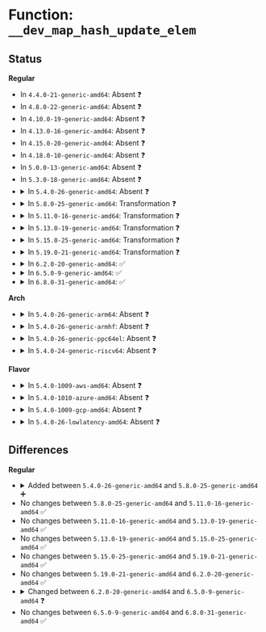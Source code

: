 # Function: <code>__dev_map_hash_update_elem</code>

## Status
<b>Regular</b>
<ul>
<li>
In <code>4.4.0-21-generic-amd64</code>: Absent ❓
</li>
<li>
In <code>4.8.0-22-generic-amd64</code>: Absent ❓
</li>
<li>
In <code>4.10.0-19-generic-amd64</code>: Absent ❓
</li>
<li>
In <code>4.13.0-16-generic-amd64</code>: Absent ❓
</li>
<li>
In <code>4.15.0-20-generic-amd64</code>: Absent ❓
</li>
<li>
In <code>4.18.0-10-generic-amd64</code>: Absent ❓
</li>
<li>
In <code>5.0.0-13-generic-amd64</code>: Absent ❓
</li>
<li>
In <code>5.3.0-18-generic-amd64</code>: Absent ❓
</li>
<li>
<details>
<summary>In <code>5.4.0-26-generic-amd64</code>: Absent ❓</summary>

```json
{
  "name": "__dev_map_hash_update_elem",
  "collision_type": "Unique Static",
  "inline_type": "Full",
  "funcs": [
    {
      "addr": 18446744071580939635,
      "name": "__dev_map_hash_update_elem",
      "external": false,
      "loc": "kernel/bpf/devmap.c:664",
      "file": "kernel/bpf/devmap.c",
      "inline": "not declared, inlined",
      "caller_inline": [
        "kernel/bpf/devmap.c:dev_map_hash_update_elem"
      ],
      "caller_func": []
    }
  ],
  "symbols": []
}
```
</details>
</li>
<li>
<details>
<summary>In <code>5.8.0-25-generic-amd64</code>: Transformation ❓</summary>

```c
int __dev_map_hash_update_elem(struct net * net, struct bpf_map * map, void * key, void * value, u64 map_flags)
```

```json
{
  "name": "__dev_map_hash_update_elem",
  "collision_type": "Unique Static",
  "inline_type": "No",
  "funcs": [
    {
      "addr": 0,
      "name": "__dev_map_hash_update_elem",
      "external": false,
      "loc": "kernel/bpf/devmap.c:692",
      "file": "kernel/bpf/devmap.c",
      "inline": "seen, unknown",
      "caller_inline": [],
      "caller_func": [
        "kernel/bpf/devmap.c:dev_map_hash_update_elem"
      ]
    }
  ],
  "symbols": [
    {
      "addr": 18446744071581102928,
      "name": "__dev_map_hash_update_elem",
      "section": ".text",
      "bind": "STB_LOCAL",
      "size": 558
    },
    {
      "addr": 18446744071581104573,
      "name": "__dev_map_hash_update_elem.cold",
      "section": ".text",
      "bind": "STB_LOCAL",
      "size": 12
    }
  ]
}
```
</details>
</li>
<li>
<details>
<summary>In <code>5.11.0-16-generic-amd64</code>: Transformation ❓</summary>

```c
int __dev_map_hash_update_elem(struct net * net, struct bpf_map * map, void * key, void * value, u64 map_flags)
```

```json
{
  "name": "__dev_map_hash_update_elem",
  "collision_type": "Unique Static",
  "inline_type": "No",
  "funcs": [
    {
      "addr": 0,
      "name": "__dev_map_hash_update_elem",
      "external": false,
      "loc": "kernel/bpf/devmap.c:678",
      "file": "kernel/bpf/devmap.c",
      "inline": "seen, unknown",
      "caller_inline": [],
      "caller_func": [
        "kernel/bpf/devmap.c:dev_map_hash_update_elem"
      ]
    }
  ],
  "symbols": [
    {
      "addr": 18446744071581130400,
      "name": "__dev_map_hash_update_elem",
      "section": ".text",
      "bind": "STB_LOCAL",
      "size": 558
    },
    {
      "addr": 18446744071591323130,
      "name": "__dev_map_hash_update_elem.cold",
      "section": ".text",
      "bind": "STB_LOCAL",
      "size": 12
    }
  ]
}
```
</details>
</li>
<li>
<details>
<summary>In <code>5.13.0-19-generic-amd64</code>: Transformation ❓</summary>

```c
int __dev_map_hash_update_elem(struct net * net, struct bpf_map * map, void * key, void * value, u64 map_flags)
```

```json
{
  "name": "__dev_map_hash_update_elem",
  "collision_type": "Unique Static",
  "inline_type": "No",
  "funcs": [
    {
      "addr": 0,
      "name": "__dev_map_hash_update_elem",
      "external": false,
      "loc": "kernel/bpf/devmap.c:671",
      "file": "kernel/bpf/devmap.c",
      "inline": "seen, unknown",
      "caller_inline": [],
      "caller_func": [
        "kernel/bpf/devmap.c:dev_map_hash_update_elem"
      ]
    }
  ],
  "symbols": [
    {
      "addr": 18446744071581147808,
      "name": "__dev_map_hash_update_elem",
      "section": ".text",
      "bind": "STB_LOCAL",
      "size": 538
    },
    {
      "addr": 18446744071591265018,
      "name": "__dev_map_hash_update_elem.cold",
      "section": ".text",
      "bind": "STB_LOCAL",
      "size": 12
    }
  ]
}
```
</details>
</li>
<li>
<details>
<summary>In <code>5.15.0-25-generic-amd64</code>: Transformation ❓</summary>

```c
int __dev_map_hash_update_elem(struct net * net, struct bpf_map * map, void * key, void * value, u64 map_flags)
```

```json
{
  "name": "__dev_map_hash_update_elem",
  "collision_type": "Unique Static",
  "inline_type": "No",
  "funcs": [
    {
      "addr": 0,
      "name": "__dev_map_hash_update_elem",
      "external": false,
      "loc": "kernel/bpf/devmap.c:943",
      "file": "kernel/bpf/devmap.c",
      "inline": "seen, unknown",
      "caller_inline": [],
      "caller_func": [
        "kernel/bpf/devmap.c:dev_map_hash_update_elem"
      ]
    }
  ],
  "symbols": [
    {
      "addr": 18446744071581381872,
      "name": "__dev_map_hash_update_elem",
      "section": ".text",
      "bind": "STB_LOCAL",
      "size": 538
    },
    {
      "addr": 18446744071592187353,
      "name": "__dev_map_hash_update_elem.cold",
      "section": ".text",
      "bind": "STB_LOCAL",
      "size": 12
    }
  ]
}
```
</details>
</li>
<li>
<details>
<summary>In <code>5.19.0-21-generic-amd64</code>: Transformation ❓</summary>

```c
int __dev_map_hash_update_elem(struct net * net, struct bpf_map * map, void * key, void * value, u64 map_flags)
```

```json
{
  "name": "__dev_map_hash_update_elem",
  "collision_type": "Unique Static",
  "inline_type": "No",
  "funcs": [
    {
      "addr": 0,
      "name": "__dev_map_hash_update_elem",
      "external": false,
      "loc": "kernel/bpf/devmap.c:935",
      "file": "kernel/bpf/devmap.c",
      "inline": "seen, unknown",
      "caller_inline": [],
      "caller_func": [
        "kernel/bpf/devmap.c:dev_map_hash_update_elem"
      ]
    }
  ],
  "symbols": [
    {
      "addr": 18446744071581704496,
      "name": "__dev_map_hash_update_elem",
      "section": ".text",
      "bind": "STB_LOCAL",
      "size": 550
    },
    {
      "addr": 18446744071593961981,
      "name": "__dev_map_hash_update_elem.cold",
      "section": ".text",
      "bind": "STB_LOCAL",
      "size": 12
    }
  ]
}
```
</details>
</li>
<li>
<details>
<summary>In <code>6.2.0-20-generic-amd64</code>: ✅</summary>

```c
int __dev_map_hash_update_elem(struct net * net, struct bpf_map * map, void * key, void * value, u64 map_flags)
```

```json
{
  "name": "__dev_map_hash_update_elem",
  "collision_type": "Unique Static",
  "inline_type": "No",
  "funcs": [
    {
      "addr": 18446744071582110896,
      "name": "__dev_map_hash_update_elem",
      "external": false,
      "loc": "kernel/bpf/devmap.c:935",
      "file": "kernel/bpf/devmap.c",
      "inline": "seen, unknown",
      "caller_inline": [],
      "caller_func": [
        "kernel/bpf/devmap.c:dev_map_hash_update_elem"
      ]
    }
  ],
  "symbols": [
    {
      "addr": 18446744071582110896,
      "name": "__dev_map_hash_update_elem",
      "section": ".text",
      "bind": "STB_LOCAL",
      "size": 562
    }
  ]
}
```
</details>
</li>
<li>
<details>
<summary>In <code>6.5.0-9-generic-amd64</code>: ✅</summary>

```c
long int __dev_map_hash_update_elem(struct net * net, struct bpf_map * map, void * key, void * value, u64 map_flags)
```

```json
{
  "name": "__dev_map_hash_update_elem",
  "collision_type": "Unique Static",
  "inline_type": "No",
  "funcs": [
    {
      "addr": 18446744071582307008,
      "name": "__dev_map_hash_update_elem",
      "external": false,
      "loc": "kernel/bpf/devmap.c:946",
      "file": "kernel/bpf/devmap.c",
      "inline": "seen, unknown",
      "caller_inline": [],
      "caller_func": [
        "kernel/bpf/devmap.c:dev_map_hash_update_elem"
      ]
    }
  ],
  "symbols": [
    {
      "addr": 18446744071582307008,
      "name": "__dev_map_hash_update_elem",
      "section": ".text",
      "bind": "STB_LOCAL",
      "size": 557
    }
  ]
}
```
</details>
</li>
<li>
<details>
<summary>In <code>6.8.0-31-generic-amd64</code>: ✅</summary>

```c
long int __dev_map_hash_update_elem(struct net * net, struct bpf_map * map, void * key, void * value, u64 map_flags)
```

```json
{
  "name": "__dev_map_hash_update_elem",
  "collision_type": "Unique Static",
  "inline_type": "No",
  "funcs": [
    {
      "addr": 18446744071582468064,
      "name": "__dev_map_hash_update_elem",
      "external": false,
      "loc": "kernel/bpf/devmap.c:954",
      "file": "kernel/bpf/devmap.c",
      "inline": "seen, unknown",
      "caller_inline": [],
      "caller_func": [
        "kernel/bpf/devmap.c:dev_map_hash_update_elem"
      ]
    }
  ],
  "symbols": [
    {
      "addr": 18446744071582468064,
      "name": "__dev_map_hash_update_elem",
      "section": ".text",
      "bind": "STB_LOCAL",
      "size": 557
    }
  ]
}
```
</details>
</li>
</ul>
<b>Arch</b>
<ul>
<li>
<details>
<summary>In <code>5.4.0-26-generic-arm64</code>: Absent ❓</summary>

```json
{
  "name": "__dev_map_hash_update_elem",
  "collision_type": "Unique Static",
  "inline_type": "Full",
  "funcs": [
    {
      "addr": 18446603336492282692,
      "name": "__dev_map_hash_update_elem",
      "external": false,
      "loc": "kernel/bpf/devmap.c:664",
      "file": "kernel/bpf/devmap.c",
      "inline": "not declared, inlined",
      "caller_inline": [
        "kernel/bpf/devmap.c:dev_map_hash_update_elem"
      ],
      "caller_func": []
    }
  ],
  "symbols": []
}
```
</details>
</li>
<li>
<details>
<summary>In <code>5.4.0-26-generic-armhf</code>: Absent ❓</summary>

```json
{
  "name": "__dev_map_hash_update_elem",
  "collision_type": "Unique Static",
  "inline_type": "Full",
  "funcs": [
    {
      "addr": 3226168208,
      "name": "__dev_map_hash_update_elem",
      "external": false,
      "loc": "kernel/bpf/devmap.c:664",
      "file": "kernel/bpf/devmap.c",
      "inline": "not declared, inlined",
      "caller_inline": [
        "kernel/bpf/devmap.c:dev_map_hash_update_elem"
      ],
      "caller_func": []
    }
  ],
  "symbols": []
}
```
</details>
</li>
<li>
<details>
<summary>In <code>5.4.0-26-generic-ppc64el</code>: Absent ❓</summary>

```json
{
  "name": "__dev_map_hash_update_elem",
  "collision_type": "Unique Static",
  "inline_type": "Full",
  "funcs": [
    {
      "addr": 13835058055285513112,
      "name": "__dev_map_hash_update_elem",
      "external": false,
      "loc": "kernel/bpf/devmap.c:664",
      "file": "kernel/bpf/devmap.c",
      "inline": "not declared, inlined",
      "caller_inline": [
        "kernel/bpf/devmap.c:dev_map_hash_update_elem"
      ],
      "caller_func": []
    }
  ],
  "symbols": []
}
```
</details>
</li>
<li>
<details>
<summary>In <code>5.4.0-24-generic-riscv64</code>: Absent ❓</summary>

```json
{
  "name": "__dev_map_hash_update_elem",
  "collision_type": "Unique Static",
  "inline_type": "Full",
  "funcs": [
    {
      "addr": 18446743936272414834,
      "name": "__dev_map_hash_update_elem",
      "external": false,
      "loc": "kernel/bpf/devmap.c:664",
      "file": "kernel/bpf/devmap.c",
      "inline": "not declared, inlined",
      "caller_inline": [
        "kernel/bpf/devmap.c:dev_map_hash_update_elem"
      ],
      "caller_func": []
    }
  ],
  "symbols": []
}
```
</details>
</li>
</ul>
<b>Flavor</b>
<ul>
<li>
<details>
<summary>In <code>5.4.0-1009-aws-amd64</code>: Absent ❓</summary>

```json
{
  "name": "__dev_map_hash_update_elem",
  "collision_type": "Unique Static",
  "inline_type": "Full",
  "funcs": [
    {
      "addr": 18446744071580908435,
      "name": "__dev_map_hash_update_elem",
      "external": false,
      "loc": "kernel/bpf/devmap.c:664",
      "file": "kernel/bpf/devmap.c",
      "inline": "not declared, inlined",
      "caller_inline": [
        "kernel/bpf/devmap.c:dev_map_hash_update_elem"
      ],
      "caller_func": []
    }
  ],
  "symbols": []
}
```
</details>
</li>
<li>
<details>
<summary>In <code>5.4.0-1010-azure-amd64</code>: Absent ❓</summary>

```json
{
  "name": "__dev_map_hash_update_elem",
  "collision_type": "Unique Static",
  "inline_type": "Full",
  "funcs": [
    {
      "addr": 18446744071580854499,
      "name": "__dev_map_hash_update_elem",
      "external": false,
      "loc": "kernel/bpf/devmap.c:664",
      "file": "kernel/bpf/devmap.c",
      "inline": "not declared, inlined",
      "caller_inline": [
        "kernel/bpf/devmap.c:dev_map_hash_update_elem"
      ],
      "caller_func": []
    }
  ],
  "symbols": []
}
```
</details>
</li>
<li>
<details>
<summary>In <code>5.4.0-1009-gcp-amd64</code>: Absent ❓</summary>

```json
{
  "name": "__dev_map_hash_update_elem",
  "collision_type": "Unique Static",
  "inline_type": "Full",
  "funcs": [
    {
      "addr": 18446744071580899683,
      "name": "__dev_map_hash_update_elem",
      "external": false,
      "loc": "kernel/bpf/devmap.c:664",
      "file": "kernel/bpf/devmap.c",
      "inline": "not declared, inlined",
      "caller_inline": [
        "kernel/bpf/devmap.c:dev_map_hash_update_elem"
      ],
      "caller_func": []
    }
  ],
  "symbols": []
}
```
</details>
</li>
<li>
<details>
<summary>In <code>5.4.0-26-lowlatency-amd64</code>: Absent ❓</summary>

```json
{
  "name": "__dev_map_hash_update_elem",
  "collision_type": "Unique Static",
  "inline_type": "Full",
  "funcs": [
    {
      "addr": 18446744071580958403,
      "name": "__dev_map_hash_update_elem",
      "external": false,
      "loc": "kernel/bpf/devmap.c:664",
      "file": "kernel/bpf/devmap.c",
      "inline": "not declared, inlined",
      "caller_inline": [
        "kernel/bpf/devmap.c:dev_map_hash_update_elem"
      ],
      "caller_func": []
    }
  ],
  "symbols": []
}
```
</details>
</li>
</ul>

## Differences
<b>Regular</b>
<ul>
<li>
<details>
<summary>Added between <code>5.4.0-26-generic-amd64</code> and <code>5.8.0-25-generic-amd64</code> ➕</summary>

```c
int __dev_map_hash_update_elem(struct net * net, struct bpf_map * map, void * key, void * value, u64 map_flags)
```
</details>
</li>
<li>
No changes between <code>5.8.0-25-generic-amd64</code> and <code>5.11.0-16-generic-amd64</code> ✅
</li>
<li>
No changes between <code>5.11.0-16-generic-amd64</code> and <code>5.13.0-19-generic-amd64</code> ✅
</li>
<li>
No changes between <code>5.13.0-19-generic-amd64</code> and <code>5.15.0-25-generic-amd64</code> ✅
</li>
<li>
No changes between <code>5.15.0-25-generic-amd64</code> and <code>5.19.0-21-generic-amd64</code> ✅
</li>
<li>
No changes between <code>5.19.0-21-generic-amd64</code> and <code>6.2.0-20-generic-amd64</code> ✅
</li>
<li>
<details>
<summary>Changed between <code>6.2.0-20-generic-amd64</code> and <code>6.5.0-9-generic-amd64</code> ❓</summary>
<ul>
<li>
<b>Return type changed. </b>
<code>int</code> ➡️ <code>long int</code>
</li>
</ul>
</details>
</li>
<li>
No changes between <code>6.5.0-9-generic-amd64</code> and <code>6.8.0-31-generic-amd64</code> ✅
</li>
</ul>
